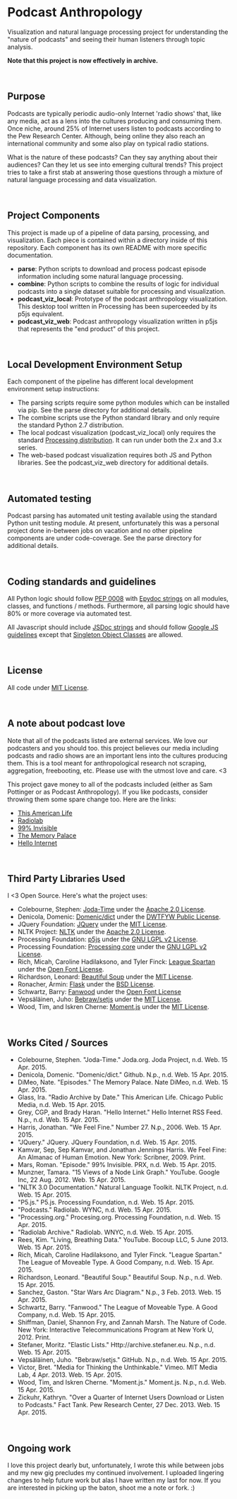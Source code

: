 Podcast Anthropology
================================================================================
Visualization and natural language processing project for understanding the "nature of podcasts" and seeing their human listeners through topic analysis.

**Note that this project is now effectively in archive.**

<br>

Purpose
--------------------------------------------------------------------------------
Podcasts are typically periodic audio-only Internet 'radio shows' that, like any media, act as a lens into the cultures producing and consuming them. Once niche, around 25% of Internet users listen to podcasts according to the Pew Research Center. Although, being online they also reach an international community and some also play on typical radio stations.

What is the nature of these podcasts? Can they say anything about their audiences? Can they let us see into emerging cultural trends? This project tries to take a first stab at answering those questions through a mixture of natural language processing and data visualization.

<br>

Project Components
--------------------------------------------------------------------------------
This project is made up of a pipeline of data parsing, processing, and visualization. Each piece is contained within a directory inside of this repository. Each component has its own README with more specific documentation.

 - **parse**: Python scripts to download and process podcast episode information including some natural language processing.
 - **combine**: Python scripts to combine the results of logic for individual podcasts into a single dataset suitable for processing and visualization.
 - **podcast_viz_local**: Prototype of the podcast anthropology visualization. This desktop tool written in Processing has been superceeded by its p5js equivalent.
 - **podcast_viz_web**: Podcast anthropology visualization written in p5js that represents the "end product" of this project.

<br>

Local Development Environment Setup
--------------------------------------------------------------------------------
Each component of the pipeline has different local development environment setup instructions:

 - The parsing scripts require some python modules which can be installed via pip. See the parse directory for additional details.
 - The combine scripts use the Python standard library and only require the standard Python 2.7 distribution.
 - The local podcast visualization (podcast_viz_local) only requires the standard [Processing distribution](https://processing.org/download/). It can run under both the 2.x and 3.x series.
 - The web-based podcast visualization requires both JS and Python libraries. See the podcast_viz_web directory for additional details.

<br>

Automated testing
--------------------------------------------------------------------------------
Podcast parsing has automated unit testing available using the standard Python unit testing module. At present, unfortunately this was a personal project done in-between jobs on vacation and no other pipeline components are under code-coverage. See the parse directory for additional details.

<br>

Coding standards and guidelines
--------------------------------------------------------------------------------
All Python logic should follow [PEP 0008](https://www.python.org/dev/peps/pep-0008/) with [Epydoc strings](http://epydoc.sourceforge.net) on all modules, classes, and functions / methods. Furthermore, all parsing logic should have 80% or more coverage via automated test.

All Javascript should include [JSDoc strings](https://github.com/jsdoc3/jsdoc) and should follow [Google JS guidelines](https://google.github.io/styleguide/javascriptguide.xml) except that [Singleton Object Classes](http://www.phpied.com/3-ways-to-define-a-javascript-class/) are allowed.

<br>

License
--------------------------------------------------------------------------------
All code under [MIT License](http://opensource.org/licenses/MIT). 

<br>

A note about podcast love
--------------------------------------------------------------------------------
Note that all of the podcasts listed are external services. We love our podcasters and you should too. this project believes our media including podcasts and radio shows are an important lens into the cultures producing them. This is a tool meant for anthropological research not scraping, aggregation, freebooting, etc. Please use with the utmost love and care. <3

This project gave money to all of the podcasts included (either as Sam Pottinger or as Podcast Anthropology). If you like podcasts, consider throwing them some spare change too. Here are the links:

 - [This American Life](http://www.thisamericanlife.org/)
 - [Radiolab](http://radiolab.org/)
 - [99% Invisible](http://99percentinvisible.org/)
 - [The Memory Palace](http://thememorypalace.us/)
 - [Hello Internet](http://www.hellointernet.fm/)

<br>

Third Party Libraries Used
--------------------------------------------------------------------------------
I <3 Open Source. Here's what the project uses:

 - Colebourne, Stephen: [Joda-Time](http://www.joda.org/joda-time/) under the [Apache 2.0 License](http://www.joda.org/joda-time/license.html).
 - Denicola, Domenic: [Domenic/dict](https://github.com/domenic/dict) under the [DWTFYW Public License](https://github.com/domenic/dict/blob/master/LICENSE.txt).
 - JQuery Foundation: [JQuery](http://jquery.com) under the [MIT License](https://jquery.org/license/).
 - NLTK Project: [NLTK](http://www.nltk.org) under the [Apache 2.0 License](https://github.com/nltk/nltk/wiki/FAQ).
 - Processing Foundation: [p5js](http://p5js.org) under the [GNU LGPL v2 License](https://github.com/processing/p5.js/blob/master/license.txt).
 - Processing Foundation: [Processing core](https://processing.org) under the [GNU LGPL v2 License](https://github.com/processing/processing/wiki/FAQ).
 - Rich, Micah, Caroline Hadilaksono, and Tyler Finck: [League Spartan](https://www.theleagueofmoveabletype.com/league-spartan) under the [Open Font License](http://scripts.sil.org/cms/scripts/page.php?site_id=nrsi&id=OFL).
 - Richardson, Leonard: [Beautiful Soup](http://www.crummy.com/software/BeautifulSoup/) under the [MIT License](http://www.crummy.com/software/BeautifulSoup/).
 - Ronacher, Armin: [Flask](http://flask.pocoo.org) under the [BSD License](http://flask.pocoo.org/docs/0.10/license/).
 - Schwartz, Barry: [Fanwood](https://www.theleagueofmoveabletype.com/fanwood) under the [Open Font License](http://scripts.sil.org/cms/scripts/page.php?site_id=nrsi&id=OFL)
 - Vepsäläinen, Juho: [Bebraw/setjs](https://github.com/bebraw/setjs) under the [MIT License](https://github.com/bebraw/setjs/blob/master/LICENSE).
 - Wood, Tim, and Iskren Cherne: [Moment.js](http://momentjs.com) under the [MIT License](https://github.com/moment/moment/blob/develop/LICENSE).

<br>

Works Cited / Sources
--------------------------------------------------------------------------------
 - Colebourne, Stephen. "Joda-Time." Joda.org. Joda Project, n.d. Web. 15 Apr. 2015.
 - Denicola, Domenic. "Domenic/dict." Github. N.p., n.d. Web. 15 Apr. 2015.
 - DiMeo, Nate. "Episodes." The Memory Palace. Nate DiMeo, n.d. Web. 15 Apr. 2015.
 - Glass, Ira. "Radio Archive by Date." This American Life. Chicago Public Media, n.d. Web. 15 Apr. 2015.
 - Grey, CGP, and Brady Haran. "Hello Internet." Hello Internet RSS Feed. N.p., n.d. Web. 15 Apr. 2015.
 - Harris, Jonathan. "We Feel Fine." Number 27. N.p., 2006. Web. 15 Apr. 2015.
 - "JQuery." JQuery. JQuery Foundation, n.d. Web. 15 Apr. 2015.
 - Kamvar, Sep, Sep Kamvar, and Jonathan Jennings Harris. We Feel Fine: An Almanac of Human Emotion. New York: Scribner, 2009. Print.
 - Mars, Roman. "Episode." 99% Invisible. PRX, n.d. Web. 15 Apr. 2015.
 - Munzner, Tamara. "15 Views of a Node Link Graph." YouTube. Google Inc, 22 Aug. 2012. Web. 15 Apr. 2015.
 - "NLTK 3.0 Documentation." Natural Language Toolkit. NLTK Project, n.d. Web. 15 Apr. 2015.
 - "P5.js." P5.js. Processing Foundation, n.d. Web. 15 Apr. 2015.
 - "Podcasts." Radiolab. WYNC, n.d. Web. 15 Apr. 2015.
 - "Processing.org." Procesing.org. Processing Foundation, n.d. Web. 15 Apr. 2015.
 - "Radiolab Archive." Radiolab. WNYC, n.d. Web. 15 Apr. 2015.
 - Rees, Kim. "Living, Breathing Data." YouTube. Bocoup LLC, 5 June 2013. Web. 15 Apr. 2015.
 - Rich, Micah, Caroline Hadilaksono, and Tyler Finck. "League Spartan." The League of Moveable Type. A Good Company, n.d. Web. 15 Apr. 2015.
 - Richardson, Leonard. "Beautiful Soup." Beautiful Soup. N.p., n.d. Web. 15 Apr. 2015.
 - Sanchez, Gaston. "Star Wars Arc Diagram." N.p., 3 Feb. 2013. Web. 15 Apr. 2015.
 - Schwartz, Barry. "Fanwood." The League of Moveable Type. A Good Company, n.d. Web. 15 Apr. 2015.
 - Shiffman, Daniel, Shannon Fry, and Zannah Marsh. The Nature of Code. New York: Interactive Telecommunications Program at New York U, 2012. Print.
 - Stefaner, Moritz. "Elastic Lists." Http://archive.stefaner.eu. N.p., n.d. Web. 15 Apr. 2015.
 - Vepsäläinen, Juho. "Bebraw/setjs." GitHub. N.p., n.d. Web. 15 Apr. 2015.
 - Victor, Bret. "Media for Thinking the Unthinkable." Vimeo. MIT Media Lab, 4 Apr. 2013. Web. 15 Apr. 2015.
 - Wood, Tim, and Iskren Cherne. "Moment.js." Moment.js. N.p., n.d. Web. 15 Apr. 2015.
 - Zickuhr, Kathryn. "Over a Quarter of Internet Users Download or Listen to Podcasts." Fact Tank. Pew Research Center, 27 Dec. 2013. Web. 15 Apr. 2015.
 
<br>

Ongoing work
------------------------------------------------------------------------------------------------------------------------
I love this project dearly but, unfortunately, I wrote this while between jobs and my new gig precludes my continued involvement. I uploaded lingering changes to help future work but alas I have written my last for now. If you are interested in picking up the baton, shoot me a note or fork. :)
